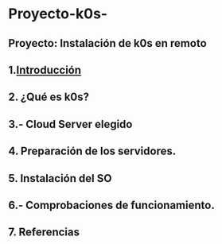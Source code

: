 # Proyecto-k0s-
## Proyecto: Instalación de k0s en remoto

## 1.[Introducción](ARCHIVOS/introducccion1.md)
## 2. ¿Qué es k0s?  
## 3.- Cloud Server elegido
## 4. Preparación de los servidores. 
## 5. Instalación del SO 
## 6.- Comprobaciones de funcionamiento.
## 7. Referencias
